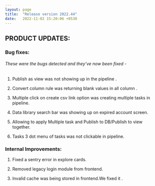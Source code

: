 ```yaml
---
layout: page
title:  "Release version 2022.44"
date:   2022-11-02 15:20:06 +0530
---
```



## **PRODUCT UPDATES:**

### **Bug fixes:**
###### These were the bugs detected and they’ve now been fixed -

1. Publish as view was not showing up in the pipeline .

2. Convert column rule was returning blank values in all column .

3. Multiple click on create csv link option was creating multiple tasks in pipeline.

4. Data library search bar was showing up on expired account screen.

5. Allowing to apply Multiple task and Publish to DB/Publish to view together.

6. Tasks 3 dot menu of tasks  was not clickable  in pipeline.

### **Internal Improvements:**

1. Fixed a sentry error in explore cards.

2. Removed legacy login module from frontend.

3. Invalid cache was being stored in frontend.We fixed it .